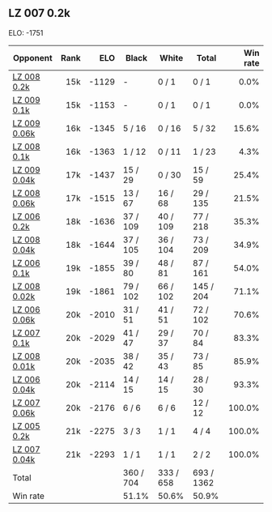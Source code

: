 ## LZ 007 0.2k ##

ELO: -1751

Opponent | Rank | ELO | Black | White | Total | Win rate
---------|-----:|----:|-------|-------|-------|-------:
[LZ 008 0.2k](LZ%20008%200.2k.md) | 15k | -1129 | - | 0 / 1 | 0 / 1 | 0.0%
[LZ 009 0.1k](LZ%20009%200.1k.md) | 15k | -1153 | - | 0 / 1 | 0 / 1 | 0.0%
[LZ 009 0.06k](LZ%20009%200.06k.md) | 16k | -1345 | 5 / 16 | 0 / 16 | 5 / 32 | 15.6%
[LZ 008 0.1k](LZ%20008%200.1k.md) | 16k | -1363 | 1 / 12 | 0 / 11 | 1 / 23 | 4.3%
[LZ 009 0.04k](LZ%20009%200.04k.md) | 17k | -1437 | 15 / 29 | 0 / 30 | 15 / 59 | 25.4%
[LZ 008 0.06k](LZ%20008%200.06k.md) | 17k | -1515 | 13 / 67 | 16 / 68 | 29 / 135 | 21.5%
[LZ 006 0.2k](LZ%20006%200.2k.md) | 18k | -1636 | 37 / 109 | 40 / 109 | 77 / 218 | 35.3%
[LZ 008 0.04k](LZ%20008%200.04k.md) | 18k | -1644 | 37 / 105 | 36 / 104 | 73 / 209 | 34.9%
[LZ 006 0.1k](LZ%20006%200.1k.md) | 19k | -1855 | 39 / 80 | 48 / 81 | 87 / 161 | 54.0%
[LZ 008 0.02k](LZ%20008%200.02k.md) | 19k | -1861 | 79 / 102 | 66 / 102 | 145 / 204 | 71.1%
[LZ 006 0.06k](LZ%20006%200.06k.md) | 20k | -2010 | 31 / 51 | 41 / 51 | 72 / 102 | 70.6%
[LZ 007 0.1k](LZ%20007%200.1k.md) | 20k | -2029 | 41 / 47 | 29 / 37 | 70 / 84 | 83.3%
[LZ 008 0.01k](LZ%20008%200.01k.md) | 20k | -2035 | 38 / 42 | 35 / 43 | 73 / 85 | 85.9%
[LZ 006 0.04k](LZ%20006%200.04k.md) | 20k | -2114 | 14 / 15 | 14 / 15 | 28 / 30 | 93.3%
[LZ 007 0.06k](LZ%20007%200.06k.md) | 20k | -2176 | 6 / 6 | 6 / 6 | 12 / 12 | 100.0%
[LZ 005 0.2k](LZ%20005%200.2k.md) | 21k | -2275 | 3 / 3 | 1 / 1 | 4 / 4 | 100.0%
[LZ 007 0.04k](LZ%20007%200.04k.md) | 21k | -2293 | 1 / 1 | 1 / 1 | 2 / 2 | 100.0%
Total | | | 360 / 704 | 333 / 658 | 693 / 1362 | 
Win rate| | | 51.1% | 50.6% | 50.9% | 
